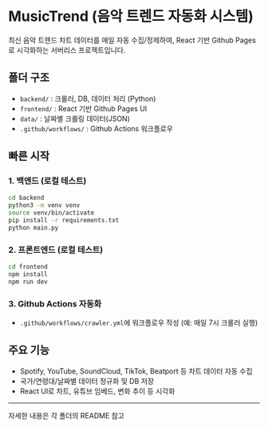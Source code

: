 # MusicTrend (음악 트렌드 자동화 시스템)

최신 음악 트렌드 차트 데이터를 매일 자동 수집/정제하여, React 기반 Github Pages로 시각화하는 서버리스 프로젝트입니다.

## 폴더 구조

- `backend/` : 크롤러, DB, 데이터 처리 (Python)
- `frontend/` : React 기반 Github Pages UI
- `data/` : 날짜별 크롤링 데이터(JSON)
- `.github/workflows/` : Github Actions 워크플로우

## 빠른 시작

### 1. 백엔드 (로컬 테스트)
```bash
cd backend
python3 -m venv venv
source venv/bin/activate
pip install -r requirements.txt
python main.py
```

### 2. 프론트엔드 (로컬 테스트)
```bash
cd frontend
npm install
npm run dev
```

### 3. Github Actions 자동화
- `.github/workflows/crawler.yml`에 워크플로우 작성 (예: 매일 7시 크롤러 실행)

## 주요 기능
- Spotify, YouTube, SoundCloud, TikTok, Beatport 등 차트 데이터 자동 수집
- 국가/연령대/날짜별 데이터 정규화 및 DB 저장
- React UI로 차트, 유튜브 임베드, 변화 추이 등 시각화

---

자세한 내용은 각 폴더의 README 참고